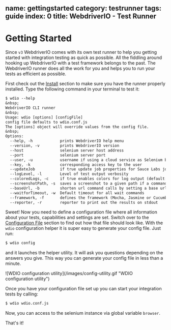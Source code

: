 name: gettingstarted
category: testrunner
tags: guide
index: 0
title: WebdriverIO - Test Runner
---

Getting Started
===============

Since `v3` WebdriverIO comes with its own test runner to help you getting started with integration testing
as quick as possible. All the fiddling around hooking up WebdriverIO with a test framework belongs to the
past. The WebdriverIO runner does all the work for you and helps you to run your tests as efficient as
possible.

First check out the [Install](/guide/getstarted/install.html) section to make sure you
have the runner properly installed. Type the following command in your terminal to test it:

```txt
$ wdio --help
&nbsp;
WebdriverIO CLI runner
&nbsp;
Usage: wdio [options] [configFile]
config file defaults to wdio.conf.js
The [options] object will override values from the config file.
&nbsp;
Options:
  --help, -h            prints WebdriverIO help menu
  --version, -v         prints WebdriverIO version
  --host                selenium server host address
  --port                selenium server port
  --user, -u            username if using a cloud service as Selenium backend
  --key, -k             corresponding access key to the user
  --updateJob           if true update job properties for Sauce Labs job (default: true)
  --logLevel, -l        Level of test output verbosity
  --coloredLogs, -c     if true enables colors for log output (default: true)
  --screenshotPath, -s  saves a screenshot to a given path if a command failes
  --baseUrl, -b         shorten url command calls by setting a base url
  --waitforTimeout, -w  Default timeout for all wait commands
  --framework, -f       defines the framework (Mocha, Jasmine or Cucumber) to run the specs (default: mocha)
  --reporter, -r        reporter to print out the results on stdout
```

Sweet! Now you need to define a configuration file where all information about your tests, capabilities and
settings are set. Switch over to the [Configuration File](/guide/testrunner/configurationfile.html) section
to find out how that file should look like. With the `wdio` configuration helper it is super easy to
generate your config file. Just run:

```sh
$ wdio config
```

and it launches the helper utility. It will ask you questions depending on the answers you give. This way
you can generate your config file in less than a minute.

<div class="cliwindow" style="width: 92%">
![WDIO configuration utility](/images/config-utility.gif "WDIO configuration utility")
</div>

Once you have your configuration file set up you can start your
integration tests by calling:

```sh
$ wdio wdio.conf.js
```

Now, you can access to the selenium instance via global variable `browser`.

That's it!
